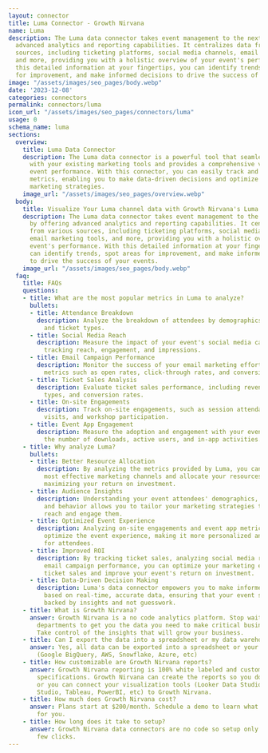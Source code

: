 ```yaml
---
layout: connector
title: Luma Connector - Growth Nirvana
name: Luma
description: The Luma data connector takes event management to the next level by offering
  advanced analytics and reporting capabilities. It centralizes data from various
  sources, including ticketing platforms, social media channels, email marketing tools,
  and more, providing you with a holistic overview of your event's performance. With
  this detailed information at your fingertips, you can identify trends, spot areas
  for improvement, and make informed decisions to drive the success of your events.
image: "/assets/images/seo_pages/body.webp"
date: '2023-12-08'
categories: connectors
permalink: connectors/luma
icon_url: "/assets/images/seo_pages/connectors/luma"
usage: 0
schema_name: luma
sections:
  overview:
    title: Luma Data Connector
    description: The Luma data connector is a powerful tool that seamlessly integrates
      with your existing marketing tools and provides a comprehensive view of your
      event performance. With this connector, you can easily track and analyze key
      metrics, enabling you to make data-driven decisions and optimize your event
      marketing strategies.
    image_url: "/assets/images/seo_pages/overview.webp"
  body:
    title: Visualize Your Luma channel data with Growth Nirvana's Luma Connector
    description: The Luma data connector takes event management to the next level
      by offering advanced analytics and reporting capabilities. It centralizes data
      from various sources, including ticketing platforms, social media channels,
      email marketing tools, and more, providing you with a holistic overview of your
      event's performance. With this detailed information at your fingertips, you
      can identify trends, spot areas for improvement, and make informed decisions
      to drive the success of your events.
    image_url: "/assets/images/seo_pages/body.webp"
  faq:
    title: FAQs
    questions:
    - title: What are the most popular metrics in Luma to analyze?
      bullets:
      - title: Attendance Breakdown
        description: Analyze the breakdown of attendees by demographics, location,
          and ticket types.
      - title: Social Media Reach
        description: Measure the impact of your event's social media campaigns by
          tracking reach, engagement, and impressions.
      - title: Email Campaign Performance
        description: Monitor the success of your email marketing efforts by tracking
          metrics such as open rates, click-through rates, and conversions.
      - title: Ticket Sales Analysis
        description: Evaluate ticket sales performance, including revenue, ticket
          types, and conversion rates.
      - title: On-site Engagements
        description: Track on-site engagements, such as session attendance, booth
          visits, and workshop participation.
      - title: Event App Engagement
        description: Measure the adoption and engagement with your event app, including
          the number of downloads, active users, and in-app activities.
    - title: Why analyze Luma?
      bullets:
      - title: Better Resource Allocation
        description: By analyzing the metrics provided by Luma, you can identify the
          most effective marketing channels and allocate your resources accordingly,
          maximizing your return on investment.
      - title: Audience Insights
        description: Understanding your event attendees' demographics, preferences,
          and behavior allows you to tailor your marketing strategies to effectively
          reach and engage them.
      - title: Optimized Event Experience
        description: Analyzing on-site engagements and event app metrics helps you
          optimize the event experience, making it more personalized and enjoyable
          for attendees.
      - title: Improved ROI
        description: By tracking ticket sales, analyzing social media reach, and measuring
          email campaign performance, you can optimize your marketing efforts to increase
          ticket sales and improve your event's return on investment.
      - title: Data-Driven Decision Making
        description: Luma's data connector empowers you to make informed decisions
          based on real-time, accurate data, ensuring that your event strategies are
          backed by insights and not guesswork.
    - title: What is Growth Nirvana?
      answer: Growth Nirvana is a no code analytics platform. Stop waiting for other
        departments to get you the data you need to make critical business decisions.
        Take control of the insights that will grow your business.
    - title: Can I export the data into a spreadsheet or my data warehouse?
      answer: Yes, all data can be exported into a spreadsheet or your data warehouse
        (Google BigQuery, AWS, Snowflake, Azure, etc)
    - title: How customizable are Growth Nirvana reports?
      answer: Growth Nirvana reporting is 100% white labeled and customized to your
        specifications. Growth Nirvana can create the reports so you don’t have to
        or you can connect your visualization tools (Looker Data Studio/Google Data
        Studio, Tableau, PowerBI, etc) to Growth Nirvana.
    - title: How much does Growth Nirvana cost?
      answer: Plans start at $200/month. Schedule a demo to learn what plan is best
        for you.
    - title: How long does it take to setup?
      answer: Growth Nirvana data connectors are no code so setup only requires a
        few clicks.
---
```

